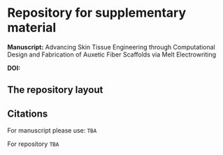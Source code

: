 # Repository for supplementary material
**Manuscript:** Advancing Skin Tissue Engineering through Computational Design and Fabrication of Auxetic Fiber Scaffolds via Melt Electrowriting

**DOI:**

## The repository layout ##

## Citations
For manuscript please use:
`TBA`

For repository
`TBA`
